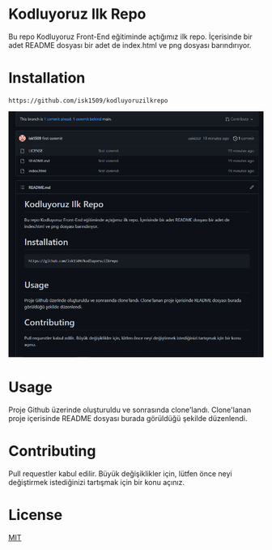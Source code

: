 # Kodluyoruz Ilk Repo
Bu repo Kodluyoruz Front-End eğitiminde açtığımız ilk repo. İçerisinde bir adet README dosyası bir adet de index.html ve png dosyası barındırıyor.



# Installation 

```
https://github.com/isk1509/kodluyoruzilkrepo
```

![gorsel](Screenshot_10.png)

# Usage
Proje Github üzerinde oluşturuldu ve sonrasında clone'landı. Clone'lanan proje içerisinde README dosyası burada görüldüğü şekilde düzenlendi.


# Contributing

Pull requestler kabul edilir. Büyük değişiklikler için, lütfen önce neyi değiştirmek istediğinizi tartışmak için bir konu açınız.

# License


[MIT](https://choosealicense.com/licenses/mit/)





